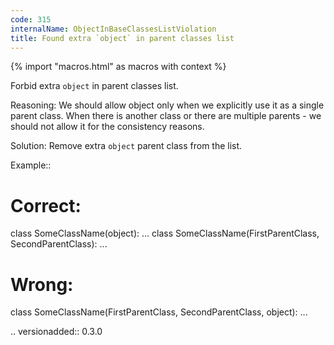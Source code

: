 ```yaml
---
code: 315
internalName: ObjectInBaseClassesListViolation
title: Found extra `object` in parent classes list
---
```


{% import "macros.html" as macros with context %}

Forbid extra `object` in parent classes list.

Reasoning: We should allow object only when we explicitly use it as a
single parent class. When there is another class or there are multiple
parents - we should not allow it for the consistency reasons.

Solution: Remove extra `object` parent class from the list.

Example::

# Correct:

class SomeClassName(object): ... class SomeClassName(FirstParentClass,
SecondParentClass): ...

# Wrong:

class SomeClassName(FirstParentClass, SecondParentClass, object): ...

.. versionadded:: 0.3.0